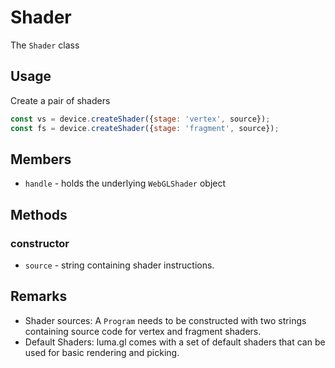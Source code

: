 # Shader

The `Shader` class 

## Usage

Create a pair of shaders

```js
const vs = device.createShader({stage: 'vertex', source});
const fs = device.createShader({stage: 'fragment', source});
```

## Members

- `handle` - holds the underlying `WebGLShader` object


## Methods

### constructor


- `source` - string containing shader instructions.

## Remarks

- Shader sources: A `Program` needs to be constructed with two strings containing source code for vertex and fragment shaders.
- Default Shaders: luma.gl comes with a set of default shaders that can be used for basic rendering and picking.
